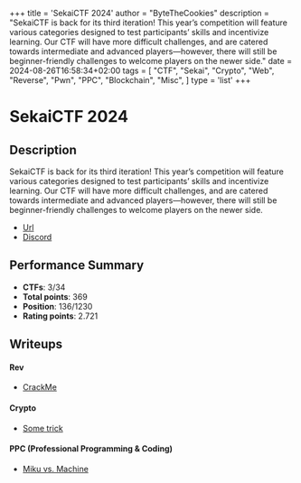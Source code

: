 +++
title = 'SekaiCTF 2024'
author = "ByteTheCookies"
description = "SekaiCTF is back for its third iteration! This year’s competition will feature various categories designed to test participants’ skills and incentivize learning. Our CTF will have more difficult challenges, and are catered towards intermediate and advanced players—however, there will still be beginner-friendly challenges to welcome players on the newer side."
date = 2024-08-26T16:58:34+02:00
tags = [
    "CTF",
    "Sekai",
    "Crypto",
    "Web",
    "Reverse",
    "Pwn",
    "PPC",
    "Blockchain",
    "Misc",
]
type = 'list'
+++

# SekaiCTF 2024

## Description

SekaiCTF is back for its third iteration! This year’s competition will feature various categories designed to test participants’ skills and incentivize learning. Our CTF will have more difficult challenges, and are catered towards intermediate and advanced players—however, there will still be beginner-friendly challenges to welcome players on the newer side.

- [Url](https://ctf.sekai.team/)
- [Discord](https://ctf.sekai.team/)

## Performance Summary

- **CTFs**: 3/34
- **Total points**: 369
- **Position**: 136/1230
- **Rating points**: 2.721

## Writeups

#### Rev

- [CrackMe](/writeups/sekaictf2024/crackme)

#### Crypto

- [Some trick](/writeups/sekaictf2024/sometrick)

#### PPC (Professional Programming & Coding)

- [Miku vs. Machine](/writeups/sekaictf2024/mikuvsmachine)
